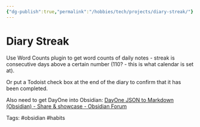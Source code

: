 ```yaml
---
{"dg-publish":true,"permalink":"/hobbies/tech/projects/diary-streak/"}
---
```



# Diary Streak

Use Word Counts plugin to get word counts of daily notes - streak is consecutive days above a certain number (110? - this is what calendar is set at).

Or put a Todoist check box at the end of the diary to confirm that it has been completed. 

Also need to get DayOne into Obsidian: [DayOne JSON to Markdown (Obsidian) - Share & showcase - Obsidian Forum](https://forum.obsidian.md/t/dayone-json-to-markdown-obsidian/28028) 

Tags:  #obsidian #habits 














